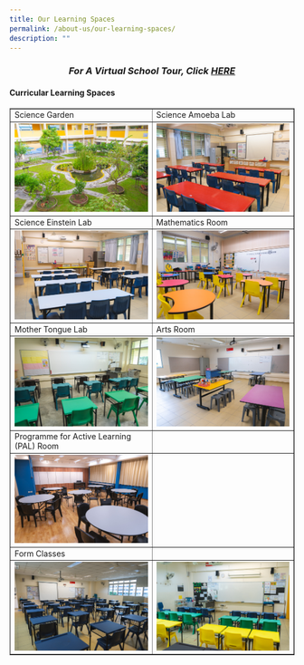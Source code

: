 ```yaml
---
title: Our Learning Spaces
permalink: /about-us/our-learning-spaces/
description: ""
---
```

<h3 style="text-align: center;"><strong><em>For A Virtual School Tour, Click&nbsp;<a href="https://fuchunpri.moe.edu.sg/qql/slot/u158/VirtualTour/index.html" target="">HERE</a></em></strong></h3>
<h4><strong>Curricular Learning Spaces</strong></h4>
<table style="border-collapse: collapse; width: 100%;" border="1">
<tbody>
<tr>
<td style="width: 50%;">Science Garden</td>
<td style="width: 50%;">Science Amoeba Lab</td>
</tr>
<tr>
<td style="width: 50%;"><img src="/images/ols1.jpg"></td>
<td style="width: 50%;"><img src="/images/ols2.jpg"></td>
</tr>
<tr>
<td style="width: 50%;">Science Einstein Lab</td>
<td style="width: 50%;">Mathematics Room</td>
</tr>
<tr>
<td style="width: 50%;"><img src="/images/ols3.jpg"></td>
<td style="width: 50%;"><img src="/images/ols4.jpg"></td>
</tr>
<tr>
<td style="width: 50%;">Mother Tongue Lab</td>
<td style="width: 50%;">Arts Room</td>
</tr>
<tr>
<td style="width: 50%;"><img src="/images/ols5.jpg"></td>
<td style="width: 50%;"><img src="/images/ols6.jpg"></td>
</tr>
</tr>
<tr>
<td style="width: 50%;">Programme for Active Learning (PAL) Room</td>
<td style="width: 50%;">&nbsp;</td>
</tr>
<tr>
<td style="width: 50%;"><img src="/images/ols7.jpg"></td>
<td style="width: 50%;">&nbsp;</td>
</tr>
<tr>
<td style="width: 50%;">Form Classes</td>
<td style="width: 50%;">&nbsp;</td>
</tr>
<tr>
<td style="width: 50%;"><img src="/images/ols8.jpg"></td>
<td style="width: 50%;"><img src="/images/ols9.jpg"></td>
</tr>
</tbody>
</table>